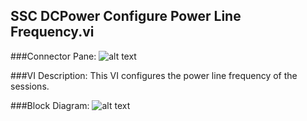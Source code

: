 ## **SSC DCPower Configure Power Line Frequency.vi**
###Connector Pane:
![alt text](/DCPower/SSC%20DCPower/Measure/SSC%20DCPower%20Configure%20Power%20Line%20Frequency.vic.png "SSC DCPower Configure Power Line Frequency.vi connector pane")

###VI Description:
This VI configures the power line frequency of the sessions.

###Block Diagram:
![alt text](/DCPower/SSC%20DCPower/Measure/SSC%20DCPower%20Configure%20Power%20Line%20Frequency.vid.png "SSC DCPower Configure Power Line Frequency.vi block diagram")
